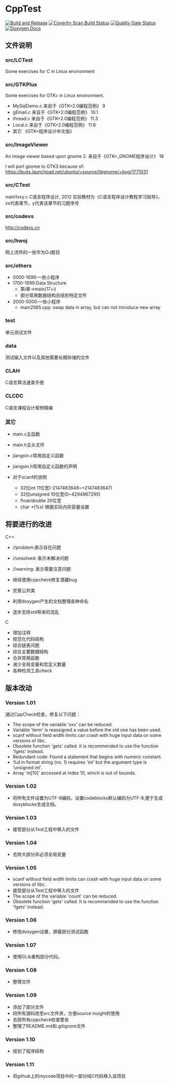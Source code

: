 # CppTest

[![Build and Release](https://github.com/jiangxincode/CppTest/actions/workflows/BuildAndRelease.yml/badge.svg)](https://github.com/jiangxincode/CppTest/actions/workflows/BuildAndRelease.yml)
[![Coverity Scan Build Status](https://scan.coverity.com/projects/20284/badge.svg)](https://scan.coverity.com/projects/jiangxincode-cpptest)
[![Quality Gate Status](https://sonarcloud.io/api/project_badges/measure?project=jiangxincode_CppTest&metric=alert_status)](https://sonarcloud.io/dashboard?id=jiangxincode_CppTest)
[![Doxygen Docs](https://codedocs.xyz/jiangxincode/CppTest.svg)](https://codedocs.xyz/jiangxincode/CppTest/)

## 文件说明

### src/LCTest

Some exercises for C in Linux environment

### src/GTKPlus

Some exercises for GTK+ in Linux environment.

* MySqlDemo.c 来自于《GTK+2.0编程范例》 9
* gEmail.c 来自于《GTK+2.0编程范例》 10.1
* thread.c 来自于《GTK+2.0编程范例》 11.3 
* Local.c 来自于《GTK+2.0编程范例》 11.6
* 其它 《GTK+程序设计中文版》

### src/ImageViewer

An image viewer based upon gnome 2. 来自于《GTK+_GNOME程序设计》 18

I will port gnome to GTK3 because of: <https://bugs.launchpad.net/ubuntu/+source/libgnome/+bug/1771031>

### src/CTest

main1xxy.c C语言程序设计, 2012 实验教材为《C语言程序设计教程学习指导》，xx代表章节，y代表该章节的习题序号

### src/codevs

<http://codevs.cn>

### src/hwoj

网上流传的一些华为OJ题目

### src/others

* 0000-1699:一些小程序
* 1700-1999:Data Structure
	* 第i章->main(17+i)
	* 部分常用数据结构总结到特定文件
* 2000-5000:一些小程序
	* main2565.cpp: swap data in array, but can not introduce new array

### test

单元测试文件

### data

测试输入文件以及其他需要长期存储的文件

### CLAH

C语言算法速查手册

### CLCDC

C语言课程设计案例精编

### 其它

* main.c主函数
* main.h主头文件

* jiangxin.c常用自定义函数
* jiangxin.h常用自定义函数的声明

* 对于scanf的说明
	* 32位int 11位宽(-2147483648~+2147483647)
	* 32位unsigned 10位宽(0~4294967295)
	* float/double 20位宽
	* char *(%s) 根据实际内存容量设置

## 将要进行的改进

C++ 
* //problem:表示存在问题
* //unsolved: 表示未解决问题
* //warning: 表示需要注意问题

* 继续使用cppcheck修复潜藏bug
* 完善公共类
* 利用doxygen产生的文档整理各种命名
* 逐步去除std带来的混乱

C
* 增加注释
* 规范化代码结构
* 综合链表问题
* 综合主要数据结构
* 合并常用函数
* 减少全局变量和宏定义数量
* 各种检测工具check

## 版本改动

### Version 1.01

通过CppCheck检查，修复以下问题：

* The scope of the variable 'xxx' can be reduced.
* Variable 'term' is reassigned a value before the old one has been used.
* scanf without field width limits can crash with huge input data on some versions of libc.
* Obsolete function 'gets' called. It is recommended to use the function 'fgets' instead.
* Redundant code: Found a statement that begins with numeric constant.
* %d in format string (no. 1) requires 'int' but the argument type is 'unsigned int'.
* Array 'm[10]' accessed at index 10, which is out of bounds.

### Version 1.02

* 将所有文件设置为UTF-8编码，设置codeblocks默认编码为UTF-8,便于生成doxyblocks生成文档。

### Version 1.03

* 接受部分从Test工程中移入的文件

### Version 1.04

* 去除大部分非必须全局变量

### Version 1.05

* scanf without field width limits can crash with huge input data on some versions of libc.
* 接受部分从Test工程中移入的文件
* The scope of the variable 'count' can be reduced.
* Obsolete function 'gets' called. It is recommended to use the function 'fgets' instead.

### Version 1.06

* 修改doxygen设置，屏蔽部分测试函数

### Version 1.07

* 使用GLib重构部分代码。

### Version 1.08

* 整理文件

### Version 1.09

* 添加了部分文件
* 将所有源码改至src文件夹，方便source insight的使用
* 去除所有cppcheck检查警告
* 整理了README.md和.gitignore文件

### Version 1.10

* 规划了程序结构

### Version 1.11

* 将github上的mycode项目中的一部分纯C代码移入该项目
